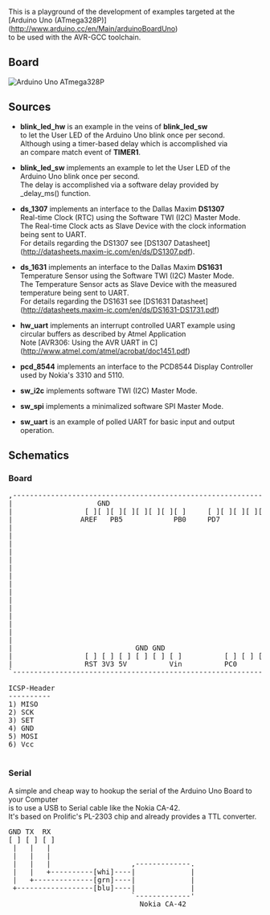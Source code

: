 This is a playground of the development of examples targeted at the [Arduino Uno (ATmega328P)] (http://www.arduino.cc/en/Main/arduinoBoardUno)  
to be used with the AVR-GCC toolchain.

## Board
![Arduino Uno ATmega328P](https://github.com/h5b/arduino_uno_328p/raw/master/doc/img/Uno328p.jpg)

## Sources

* __blink_led_hw__ is an example in the veins of __blink_led_sw__  
  to let the User LED of the Arduino Uno blink once per second.  
  Although using a timer-based delay which is accomplished via  
  an compare match event of __TIMER1__.

* __blink_led_sw__ implements an example to let the User LED of the  
  Arduino Uno blink once per second.  
  The delay is accomplished via a software delay provided by  
  _delay_ms() function.

* __ds_1307__ implements an interface to the Dallas Maxim __DS1307__  
  Real-time Clock (RTC) using the Software TWI (I2C) Master Mode.  
  The Real-time Clock acts as Slave Device with the clock information  
  being sent to UART.  
  For details regarding the DS1307 see [DS1307 Datasheet] (http://datasheets.maxim-ic.com/en/ds/DS1307.pdf).

* __ds_1631__ implements an interface to the Dallas Maxim __DS1631__  
  Temperature Sensor using the Software TWI (I2C) Master Mode.  
  The Temperature Sensor acts as Slave Device with the measured  
  temperature being sent to UART.  
  For details regarding the DS1631 see [DS1631 Datasheet] (http://datasheets.maxim-ic.com/en/ds/DS1631-DS1731.pdf)  

* __hw_uart__ implements an interrupt controlled UART example using  
  circular buffers as described by Atmel Application  
  Note [AVR306: Using the AVR UART in C] (http://www.atmel.com/atmel/acrobat/doc1451.pdf)

* __pcd_8544__ implements an interface to the PCD8544 Display Controller  
  used by Nokia's 3310 and 5110.

* __sw_i2c__ implements software TWI (I2C) Master Mode.  

* __sw_spi__ implements a minimalized software SPI Master Mode.  

* __sw_uart__ is an example of polled UART for basic input and output  
  operation.

## Schematics

### Board

<pre>
,-----------------------------------------------------------------------.
|                    GND                                         TX RX  |
|                 [ ][ ][ ][ ][ ][ ][ ][ ]     [ ][ ][ ][ ][ ][ ][ ][ ] |
|                AREF   PB5            PB0     PD7                  PD0 |
|                                                                       |
|                                                                       |
|                                                                       |
|                                                                       |
|                                                                       |
|                                                            +-ISP-+    |
|                                                           1| o o |6   |
|                                                           2| o o |5   |
|                                                           3| o o |4   |
|                                                            +-----+    |
|                                                                       |
|                                                                       |
|                                                                       |
|                                                                       |
|                                                                       |
|                             GND GND                          SDA SCL  |
|                 [ ] [ ] [ ] [ ] [ ] [ ]          [ ] [ ] [ ] [ ] [ ]  |
|                 RST 3V3 5V          Vin          PC0             PC5  |
`-----------------------------------------------------------------------'

ICSP-Header
----------
1) MISO
2) SCK
3) SET
4) GND
5) MOSI
6) Vcc

</pre>

### Serial
A simple and cheap way to hookup the serial of the Arduino Uno Board to your Computer  
is to use a USB to Serial cable like the Nokia CA-42.  
It's based on Prolific's PL-2303 chip and already provides a TTL converter.

<pre>
GND TX  RX
[ ] [ ] [ ]
 |   |   |
 |   |   |
 |   |   |                   ,-------------.
 |   |   +----------[whi]----|             |
 |   +--------------[grn]----|             |
 +------------------[blu]----|             |
                             `-------------'
                               Nokia CA-42
</pre>
